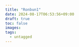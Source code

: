 ```yaml
---
title: "Ronbun1"
date: 2024-08-17T06:53:56+09:00
draft: true
toc: false
images:
tags:
  - untagged
---
```


